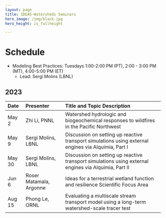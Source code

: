 ```yaml
---
layout: page
title: IDEAS-Watersheds Seminars
hero_image: /img/black.jpg
hero_height: is_fullheight

---
```


# Schedule
* Modeling Best Practices: Tuesdays 1:00-2:00 PM (PT), 2:00 - 3:00 PM (MT), 4:00-5:00 PM (ET)
  - Lead:  Sergi Molins (LBNL)

## 2023

| Date        |  Presenter                             | Title and Topic Description                    |
|:------------|:---------------------------------------|:-----------------------------------------------|
| May 2      | Zhi Li, PNNL                     | Watershed hydrologic and biogeochemical responses to wildfires in the Pacific Northwest |
| May 9     | Sergi Molins, LBNL                        | Discussion on setting up reactive transport simulations using external engines via Alquimia, Part I |
| May 30     | Sergi Molins, LBNL                        | Discussion on setting up reactive transport simulations using external engines via Alquimia, Part II |
| Jun 6     | Roser Matamala, Argonne                        | Ideas for a terrestrial wetland function and resilience Scientific Focus Area|
| Aug 15      | Phong Le, ORNL                        | Evaluating a multiscale stream transport model using a long-term watershed-scale tracer test|